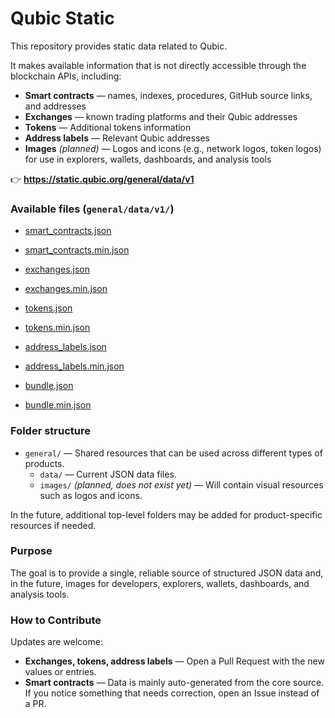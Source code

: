 # Qubic Static

This repository provides static data related to Qubic.

It makes available information that is not directly accessible through the blockchain APIs, including:

- **Smart contracts** — names, indexes, procedures, GitHub source links, and addresses  
- **Exchanges** — known trading platforms and their Qubic addresses  
- **Tokens** — Additional tokens information  
- **Address labels** — Relevant Qubic addresses  
- **Images** *(planned)* — Logos and icons (e.g., network logos, token logos) for use in explorers, wallets, dashboards, and analysis tools  

👉 **https://static.qubic.org/general/data/v1**

### Available files (`general/data/v1/`)

- [smart_contracts.json](https://static.qubic.org/general/data/v1/smart_contracts.json)  
- [smart_contracts.min.json](https://static.qubic.org/general/data/v1/smart_contracts.min.json)  

- [exchanges.json](https://static.qubic.org/general/data/v1/exchanges.json)  
- [exchanges.min.json](https://static.qubic.org/general/data/v1/exchanges.min.json)  

- [tokens.json](https://static.qubic.org/general/data/v1/tokens.json)  
- [tokens.min.json](https://static.qubic.org/general/data/v1/tokens.min.json)  

- [address_labels.json](https://static.qubic.org/general/data/v1/address_labels.json)  
- [address_labels.min.json](https://static.qubic.org/general/data/v1/address_labels.min.json)  

- [bundle.json](https://static.qubic.org/general/data/v1/bundle.json)  
- [bundle.min.json](https://static.qubic.org/general/data/v1/bundle.min.json)  

### Folder structure

- `general/` — Shared resources that can be used across different types of products.  
  - `data/` — Current JSON data files.  
  - `images/` *(planned, does not exist yet)* — Will contain visual resources such as logos and icons.  

In the future, additional top-level folders may be added for product-specific resources if needed.  

### Purpose
The goal is to provide a single, reliable source of structured JSON data and, in the future, images for developers, explorers, wallets, dashboards, and analysis tools.

### How to Contribute

Updates are welcome:

- **Exchanges, tokens, address labels** — Open a Pull Request with the new values or entries.  
- **Smart contracts** — Data is mainly auto-generated from the core source. If you notice something that needs correction, open an Issue instead of a PR.  